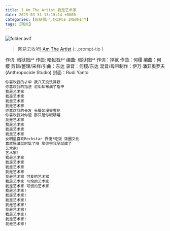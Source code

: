 ```yaml
---
title: I Am The Artist 我是艺术家
date: 2025-03-31 13:15:14 +0800
categories: [暗狱戮尸,TRIPLE INSANITY]
tags: [残死]
---
```


![folder.avif](https://b2.235421.xyz/pic/2025/03/a920dc3b4f0f583a98bd978dbe5737fb.avif)

> 网易云收听[I Am The Artist](https://music.163.com/song?id=1948200265&userid=1623945853)
{: .prompt-tip }

作词: 暗狱戮尸
作曲: 暗狱戮尸
编曲: 暗狱戮尸
作词：择狱
作曲：何稷
编曲：何稷
剪辑/整理/采样/引曲：东达
录音：何稷/东达
混音/母带制作：伊万·潘菲奥罗夫(Anthropocide Studio)
封面：Rudi Yanto

```txt
你喜欢我的才华 我八天没洗裤衩
你喜欢我的指法 泥垢却布满了指甲
我是艺术家
我是艺术家
我是艺术家
我是艺术家
你喜欢我的长发 头屑如漫天雪花
你喜欢我对你渣 那只是你眼睛瞎
我是艺术家
我是艺术家
我是艺术家
我是艺术家
女明星喜欢Rockstar 靠傻*吃饭 饭圈文化
喜欢摇滚就时髦了吗 那你爸我早就成了
艺术家!
艺术家!
我是艺术家
我是艺术家
我是艺术家
我是艺术家
我是艺术家 可爱的艺术家
我是艺术家 可怜的艺术家
我是艺术家 可恨的艺术家
我是艺术家!
我是艺术家!
我是艺术家!
我是艺术家!
我是艺术家!
我是艺术家!
我是艺术家!
我是艺术家!
```